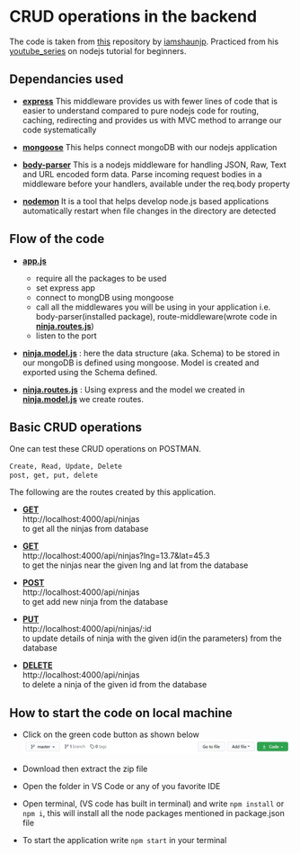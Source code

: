 # CRUD operations in the backend

The code is taken from [this](https://github.com/iamshaunjp/node-js-playlist) repository by [iamshaunjp](https://github.com/iamshaunjp). Practiced from his [youtube_series](https://www.youtube.com/watch?v=w-7RQ46RgxU&list=PL4cUxeGkcC9gcy9lrvMJ75z9maRw4byYp) on nodejs tutorial for beginners.




## Dependancies used

- [**express**](https://www.npmjs.com/package/express)
This middleware provides us with fewer lines of code that is easier to understand compared to pure nodejs code for routing, caching, redirecting and provides us with MVC method to arrange our code systematically

- [**mongoose**](https://www.npmjs.com/package/mongoose)
This helps connect mongoDB with our nodejs application

- [**body-parser**](https://www.npmjs.com/package/body-parser)
This is a nodejs middleware for handling JSON, Raw, Text and URL encoded form data. Parse incoming request bodies in a middleware before your handlers, available under the req.body property

- [**nodemon**](https://www.npmjs.com/package/nodemon)
It is a tool that helps develop node.js based applications automatically restart when file changes in the directory are detected




## Flow of the code

- [**app.js**](./app.js)
  - require all the packages to be used
  - set express app
  - connect to mongDB using mongoose
  - call all the middlewares you will be using in your application i.e. body-parser(installed package), route-middleware(wrote code in [**ninja.routes.js**](./ninja.routes.js))
  - listen to the port

- [**ninja.model.js**](./ninja.model.js) : 
here the data structure (aka. Schema) to be stored in our mongoDB is defined using mongoose. Model is created and exported using the Schema defined.

- [**ninja.routes.js**](./ninja.routes.js) :
Using express and the model we created in [**ninja.model.js**](./ninja.model.js) we create routes.




## Basic CRUD operations
One can test these CRUD operations on POSTMAN. 

```
Create, Read, Update, Delete 
post, get, put, delete
```

The following are the routes created by this application.

- [**GET**](./ninja.routes.js#L6) <br/>
http://localhost:4000/api/ninjas <br/>
to get all the ninjas from database

- [**GET**](./ninja.routes.js#L15) <br/>
http://localhost:4000/api/ninjas?lng=13.7&lat=45.3 <br/>
to get the ninjas near the given lng and lat from the database

- [**POST**](./ninja.routes.js#L33) <br/>
http://localhost:4000/api/ninjas <br/>
to get add new ninja from the database

- [**PUT**](./ninja.routes.js#L50) <br/>
http://localhost:4000/api/ninjas/:id <br/>
to update details of ninja with the given id(in the parameters) from the database

- [**DELETE**](./ninja.routes.js#L64) <br/>
http://localhost:4000/api/ninjas <br/>
to delete a ninja of the given id from the database




## How to start the code on local machine

- Click on the green code button as shown below
![No image found](./SavingCodeSnippet.JPG)

- Download then extract the zip file

- Open the folder in VS Code or any of you favorite IDE

- Open terminal, (VS code has built in terminal) and write ```npm install``` or ```npm i```, this will install all the node packages mentioned in package.json file

- To start the application write ```npm start``` in your terminal



